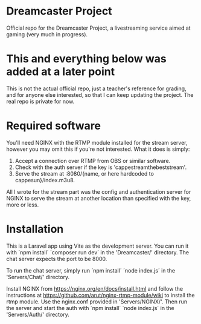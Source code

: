 # Dreamcaster Project
 Official repo for the Dreamcaster Project, a livestreaming service aimed at gaming (very much in progress).


# This and everything below was added at a later point

This is not the actual official repo, just a teacher's reference for grading, and for anyone else interested, so that I can keep updating the project. The real repo is private for now.

# Required software

You'll need NGINX with the RTMP module installed for the stream server, however you may omit this if you're not interested. What it does is simply:

1. Accept a connection over RTMP from OBS or similar software.
2. Check with the auth server if the key is 'cappestreamthebeststream'.
3. Serve the stream at :8080/{name, or here hardcoded to cappesun}/index.m3u8.

All I wrote for the stream part was the config and authentication server for NGINX to serve the stream at another location than specified with the key, more or less.

# Installation

This is a Laravel app using Vite as the development server. You can run it with 
´npm install´
´composer run dev´
in the 'Dreamcaster/' directory. The chat server expects the port to be 8000.

To run the chat server, simply run
´npm install´
´node index.js´
in the 'Servers/Chat/' directory.

Install NGINX from https://nginx.org/en/docs/install.html and follow the instructions at https://github.com/arut/nginx-rtmp-module/wiki to install the rtmp module. Use the nginx.conf provided in 'Servers/NGINX/'. Then run the server and start the auth with
´npm install´
´node index.js´
in the 'Servers/Auth/' directory.
